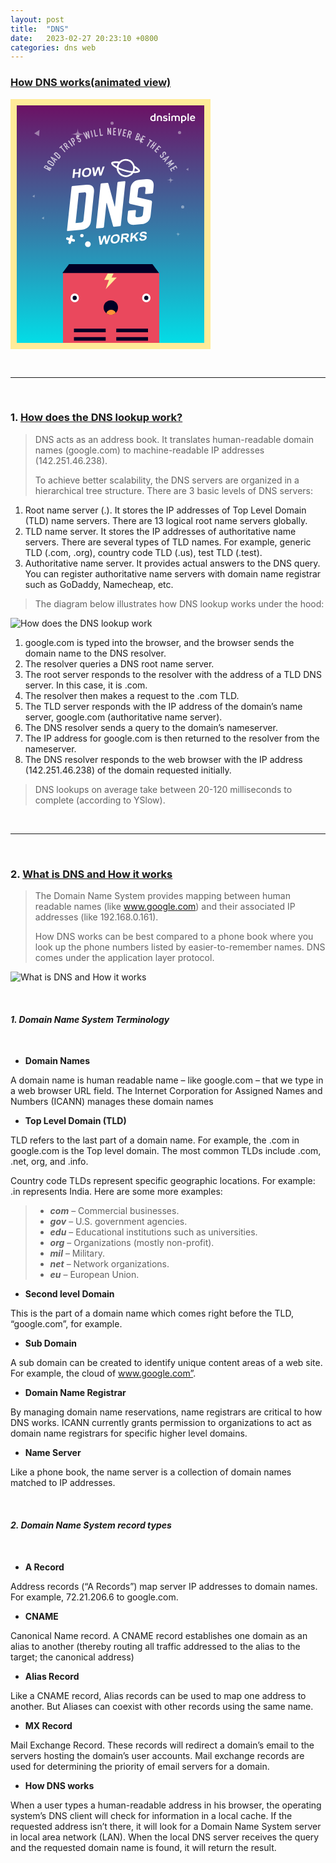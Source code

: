 ```yaml
---
layout: post
title:  "DNS"
date:   2023-02-27 20:23:10 +0800
categories: dns web
---
```


### [How DNS works(animated view)](https://howdns.works/)

<svg width="320" height="400" viewBox="0 0 320 400" xmlns="http://www.w3.org/2000/svg" xmlns:xlink="http://www.w3.org/1999/xlink"><title>cover copy</title><defs><linearGradient x1="50%" y1="0%" x2="50%" y2="100%" id="f"><stop stop-color="#6E0C61" offset="0%"></stop><stop stop-color="#00E2EA" offset="100%"></stop></linearGradient><path id="a" d="M0 0h320v400H0z"></path><mask id="e" x="0" y="0" width="320" height="400" fill="#fff"><use xlink:href="#a"></use></mask><circle id="g" cx="11.5" cy="11.5" r="11.5"></circle><ellipse id="b" cx="24.7" cy="14.482" rx="14.53" ry="14.482"></ellipse><mask id="i" x="0" y="0" width="29.059" height="28.965" fill="#fff"><use xlink:href="#b"></use></mask><path d="M36.11 20.34s11.838-1.858 11.838-5.858c0-3.999-10.734-7.24-23.974-7.24S0 10.482 0 14.481c0 4 13.074 5.858 13.074 5.858" id="c"></path><mask id="j" x="0" y="0" width="47.948" height="13.099" fill="#fff"><use xlink:href="#c"></use></mask><path id="d" d="M0 0h320v400H0z"></path><mask id="k" x="0" y="0" width="320" height="400" fill="#fff"><use xlink:href="#d"></use></mask></defs><g fill="none" fill-rule="evenodd"><use stroke="#000" mask="url(#e)" stroke-width="6" fill="url(#f)" xlink:href="#a"></use><path fill="#EA485D" d="M84 278h154v151H84z"></path><path fill="#FFEB98" d="M155.52 279h9.403l-3.246 6.549H170L152.336 304l5.298-14.786H150z"></path><g transform="translate(96 311)"><ellipse fill="#FFF" cx="6.737" cy="7" rx="6.737" ry="7"></ellipse><ellipse fill="#FFF" cx="121.263" cy="7" rx="6.737" ry="7"></ellipse><ellipse fill="#010025" cx="121.263" cy="7" rx="3.368" ry="3.5"></ellipse><ellipse fill="#010025" cx="6.737" cy="7" rx="3.368" ry="3.5"></ellipse></g><g fill="#010025"><path d="M101.52 367.351h50.78v5.63h-50.78zM169.226 367.351h50.78v5.63h-50.78zM101.52 380.86h50.78v5.629h-50.78zM169.226 380.86h50.78v5.629h-50.78z"></path><g><path d="M101.52 394.368h50.78v5.63h-50.78zM169.226 394.368h50.78v5.63h-50.78z"></path></g><path d="M227.067 264.062l10.592 14.076H83.062l10.592-14.076z"></path></g><g transform="translate(149 322)"><mask id="h" fill="#fff"><use xlink:href="#g"></use></mask><use fill="#010025" xlink:href="#g"></use><circle fill="#FF9138" mask="url(#h)" cx="12" cy="23" r="8"></circle></g><g opacity=".4" transform="translate(35 36)" fill="#FFF"><path d="M11.397 13.25l-.603 10.044L3 18.794zM249.682 73.987l-.265 4.404L246 76.417zM18.682 151.987l-.265 4.404L15 154.417zM3.682 116.987l-.265 4.404L0 119.417zM71.01 17.588c1.49-1.489 1.306-7.64 1.306-7.64s.6 6.466 2.25 8.117c1.806 1.805 8.118 2.25 8.118 2.25s-5.51.49-6.983 1.963c-1.982 1.983-3.385 8.406-3.385 8.406s-.116-6.95-1.768-8.6c-1.804-1.806-8.6-1.768-8.6-1.768s7.095-.76 9.063-2.728zM171.878 26.798c1.13-1.13.99-5.798.99-5.798s.456 4.907 1.708 6.16c1.37 1.37 6.16 1.708 6.16 1.708s-4.18.371-5.299 1.49c-1.504 1.504-2.569 6.379-2.569 6.379s-.088-5.274-1.341-6.528c-1.37-1.37-6.527-1.34-6.527-1.34s5.385-.578 6.878-2.07zM220.184 92.004c.78-.78.684-4.004.684-4.004s.315 3.39 1.18 4.254c.946.947 4.254 1.18 4.254 1.18s-2.887.256-3.66 1.029c-1.039 1.039-1.774 4.405-1.774 4.405s-.06-3.642-.926-4.508c-.946-.946-4.508-.926-4.508-.926s3.72-.399 4.75-1.43zM232.373 178.899c.565-.565.495-2.899.495-2.899s.228 2.454.854 3.08c.685.685 3.08.854 3.08.854s-2.09.186-2.65.745c-.751.752-1.284 3.19-1.284 3.19s-.044-2.638-.67-3.264c-.685-.685-3.264-.67-3.264-.67s2.693-.29 3.44-1.036z"></path><circle cx="127.5" cy="2.5" r="2.5"></circle><circle cx="235.5" cy="17.5" r="2.5"></circle><circle cx="27.5" cy="75.5" r="2.5"></circle><circle cx="240.5" cy="136.5" r="2.5"></circle></g><g><g transform="rotate(6 -735.71 1030.294)"><g fill="#FFF"><path d="M1.601 129.116l21.956-4.404c8.6-1.725 13.173-7.168 13.173-15.676V62.783c0-8.509-4.574-12.208-13.173-10.483L1.6 56.703c-1.006.202-1.464.837-1.464 1.742v69.516c0 .996.458 1.356 1.464 1.155zM12.579 66.45l8.416-1.688c2.379-.477 3.66.533 3.66 2.977v41.184c0 2.444-1.281 3.878-3.66 4.355l-8.416 1.688V66.45zM72.5 43.932V82.13l-.549.11-13.905-35.68c-.274-.76-.823-1.012-1.647-.847l-9.057 1.817c-.914.183-1.463.836-1.463 1.741v69.516c0 .905.549 1.338 1.463 1.155l9.515-1.908c1.006-.202 1.463-.837 1.463-1.742V77.913l.458-.091 13.997 35.842c.274.76.823 1.012 1.646.847l9.057-1.817c.915-.183 1.464-.836 1.464-1.741V41.437c0-.905-.549-1.338-1.464-1.155l-9.514 1.908c-1.006.202-1.464.837-1.464 1.742zm21.59 7.256V72.55c0 1.72.824 2.64 2.47 2.853l21.682 2.712v12.039c0 2.444-1.28 3.877-3.66 4.354l-4.39.88c-2.288.46-3.66-.442-3.66-2.886v-6.97c0-.995-.457-1.356-1.464-1.154l-9.514 1.908c-.915.183-1.464.746-1.464 1.742v9.504c0 8.508 4.666 12.098 13.174 10.392l10.246-2.055c8.6-1.725 13.174-7.168 13.174-15.676v-20.91c0-1.719-.824-2.55-2.379-2.871l-21.773-2.694v-12.49c0-2.354 1.372-3.897 3.66-4.355l4.39-.88c2.47-.496 3.66.532 3.66 2.886v7.06c0 .905.549 1.338 1.464 1.155l9.514-1.909c1.006-.201 1.464-.836 1.464-1.741v-9.595c0-8.508-4.575-12.117-13.174-10.392l-10.246 2.055C98.756 37.218 94.09 42.68 94.09 51.188zM8.917 28.018l3.013-.578v14.171l-3.013.578v-6.196l-5.904 1.132v6.196L0 43.899V29.728l3.013-.578v5.578l5.904-1.133v-5.577zm18.013-1.753c1.32 1.042 1.98 2.717 1.98 5.024 0 2.288-.655 4.203-1.965 5.746-1.31 1.544-3.06 2.525-5.253 2.946-2.219.425-3.983.12-5.293-.914s-1.965-2.68-1.965-4.935c0-1.443.228-2.698.682-3.765a8.672 8.672 0 0 1 1.39-2.21 7.651 7.651 0 0 1 1.929-1.645c.93-.552 2.002-.945 3.217-1.178 2.198-.421 3.958-.11 5.278.931zM24.67 28.4c-.75-.655-1.746-.864-2.988-.626s-2.243.835-3.003 1.79c-.76.954-1.14 2.246-1.14 3.876 0 1.605.39 2.747 1.17 3.425.781.678 1.772.902 2.973.672 1.201-.23 2.187-.83 2.957-1.8.77-.969 1.156-2.275 1.156-3.918 0-1.624-.375-2.764-1.125-3.42zm16.79-6.622l2.617 9.396 2.29-10.337 3.034-.582-3.624 14.866-3.196.613-2.973-10.025-2.962 11.163-3.268.626-3.562-13.487 3.084-.592 2.25 9.303 2.728-10.257 3.583-.687zM62.584 129.78l2.55 9.357 2.234-10.332 2.957-.602-3.533 14.86-3.116.634-2.898-9.98-2.888 11.159-3.186.648-3.473-13.432 3.007-.613 2.193 9.266 2.66-10.254 3.493-.711zm20.827-2.544c1.287 1.03 1.93 2.697 1.93 4.999 0 2.282-.638 4.198-1.915 5.748-1.277 1.549-2.984 2.541-5.121 2.976-2.164.441-3.884.15-5.161-.873-1.277-1.023-1.916-2.66-1.916-4.91 0-1.44.222-2.694.665-3.762a8.77 8.77 0 0 1 1.355-2.215 7.59 7.59 0 0 1 1.88-1.656c.907-.557 1.953-.957 3.137-1.198 2.144-.436 3.859-.14 5.146.89zm-2.203 2.146c-.731-.648-1.702-.85-2.913-.603-1.211.247-2.187.85-2.928 1.807-.741.958-1.112 2.25-1.112 3.877 0 1.601.38 2.738 1.142 3.409.76.671 1.727.888 2.898.65 1.17-.24 2.132-.845 2.883-1.818.75-.973 1.126-2.279 1.126-3.919 0-1.62-.365-2.754-1.096-3.403zm18.335-3.165c0 1.061-.32 2.003-.962 2.825-.642.822-1.602 1.453-2.879 1.893.636.23 1.16.52 1.573.866.414.346.971.998 1.673 1.955l1.776 2.397-3.513.715-2.124-2.644c-.754-.946-1.27-1.534-1.548-1.764a1.753 1.753 0 0 0-.883-.408c-.311-.043-.804.005-1.48.142l-.595.121v5.903l-2.937.598v-14.14l6.183-1.259c1.555-.316 2.684-.42 3.389-.309a2.53 2.53 0 0 1 1.692 1.01c.424.564.635 1.263.635 2.1zm-3.419-.273c-.261-.24-.63-.349-1.106-.33-.239.017-.953.147-2.144.39l-2.293.466v3.588l2.174-.442c1.41-.287 2.29-.524 2.64-.712.35-.187.625-.442.824-.765a2.1 2.1 0 0 0 .297-1.122c0-.476-.13-.833-.392-1.073zm19.05-6.874l-5.478 6.623 5.776 7.456-3.801.774-4-5.821-2.381 2.848v4.273l-2.938.598v-14.14l2.938-.598v6.279l5.934-7.488 3.95-.804zm9.965 8.002c0-.335-.101-.599-.303-.792-.202-.194-.554-.326-1.057-.397-.344-.046-1.128-.092-2.352-.139-1.575-.058-2.68-.3-3.315-.723-.893-.596-1.34-1.454-1.34-2.573 0-.72.21-1.436.63-2.149.42-.712 1.026-1.313 1.817-1.802.79-.489 1.745-.847 2.863-1.075 1.826-.372 3.2-.263 4.124.327.923.59 1.407 1.53 1.453 2.82l-2.937.723c-.126-.7-.396-1.168-.809-1.402-.414-.234-1.034-.267-1.86-.099-.854.174-1.523.48-2.006.92-.31.282-.466.606-.466.972 0 .335.145.591.437.77.37.227 1.27.359 2.7.395 1.428.037 2.485.161 3.17.372s1.22.581 1.608 1.11c.387.529.58 1.24.58 2.134 0 .81-.231 1.616-.694 2.418-.464.801-1.119 1.46-1.965 1.977-.847.516-1.903.903-3.166 1.16-1.84.375-3.252.25-4.238-.376-.986-.625-1.575-1.71-1.767-3.252l2.859-.852c.172.897.52 1.51 1.047 1.84.526.331 1.235.405 2.128.223.947-.192 1.66-.532 2.14-1.019.479-.487.719-.99.719-1.511z"></path></g><g transform="rotate(10 28.104 351.352)" stroke="#FFF" stroke-width="5.519"><use mask="url(#i)" xlink:href="#b"></use><use mask="url(#j)" transform="matrix(1 0 0 -1 0 27.582)" xlink:href="#c"></use></g><path d="M5.64 139.712l-3.135-.553a2.069 2.069 0 0 0-2.394 1.679 2.062 2.062 0 0 0 1.676 2.396l3.135.553-.553 3.135a2.069 2.069 0 0 0 1.679 2.394 2.062 2.062 0 0 0 2.396-1.675l.553-3.135 3.135.552a2.069 2.069 0 0 0 2.394-1.678 2.062 2.062 0 0 0-1.675-2.397l-3.136-.552.553-3.136a2.069 2.069 0 0 0-1.678-2.394 2.062 2.062 0 0 0-2.397 1.676l-.553 3.135z" fill="#FFF"></path><ellipse fill="#FFF" cx="24.7" cy="133.962" rx="2.744" ry="2.715"></ellipse><ellipse fill="#FFF" cx="35.678" cy="146.635" rx="4.574" ry="4.526"></ellipse></g></g><path d="M231.046 23.084a4.67 4.67 0 0 0-1.008.09v3.348c-.468-.18-1.008-.27-1.728-.27-2.556 0-4.644 1.746-4.644 4.554 0 2.88 1.908 4.464 4.716 4.464 1.386 0 2.808-.378 3.69-.846v-11.25a5.052 5.052 0 0 0-1.026-.09zm-2.7 10.404c-1.548 0-2.61-1.044-2.61-2.718 0-1.656 1.134-2.718 2.646-2.718.612 0 1.17.072 1.656.378v4.788a4.453 4.453 0 0 1-1.692.27zm10.062-7.272c-1.836 0-3.33.72-4.086 1.35V35c.342.072.684.09 1.008.09.342 0 .702-.018 1.026-.09v-6.444c.396-.234 1.098-.468 1.89-.468 1.314 0 2.07.594 2.07 2.16V35c.36.072.684.09 1.026.09.324 0 .684-.018 1.026-.09v-5.238c0-1.962-1.206-3.546-3.96-3.546zm9.126 9.072c2.34 0 3.708-1.08 3.708-2.862 0-1.692-1.35-2.322-3.204-2.61-1.458-.234-1.836-.504-1.836-1.062 0-.54.468-.882 1.548-.882 1.026 0 1.908.306 2.502.648.414-.324.684-.828.774-1.458-.558-.396-1.656-.828-3.204-.828-2.16 0-3.582 1.08-3.582 2.664 0 1.8 1.44 2.358 2.952 2.592 1.53.234 2.016.558 2.016 1.134 0 .576-.432 1.026-1.638 1.026-1.35 0-2.106-.468-2.628-.846-.432.27-.774.756-.936 1.404.486.414 1.62 1.08 3.528 1.08zm6.552-10.098c.702 0 1.296-.576 1.296-1.296 0-.72-.594-1.296-1.296-1.296-.738 0-1.332.576-1.332 1.296 0 .72.594 1.296 1.332 1.296zm0 9.9a4.67 4.67 0 0 0 1.008-.09v-8.514a4.774 4.774 0 0 0-1.008-.09c-.342 0-.684.018-1.026.09V35c.342.072.702.09 1.026.09zm13.014-8.874c-1.152 0-2.196.45-2.898.99-.63-.612-1.566-.99-2.79-.99-1.782 0-3.33.756-4.014 1.35V35c.342.072.684.09 1.008.09.342 0 .702-.018 1.026-.09v-6.444c.45-.27 1.08-.468 1.746-.468 1.386 0 1.908.882 1.908 2.106V35c.342.072.684.09 1.044.09.324 0 .684-.018 1.008-.09v-5.418c0-.27-.036-.54-.09-.792.414-.342.99-.702 1.818-.702 1.386 0 1.926.882 1.926 2.106V35c.324.072.666.09 1.026.09.324 0 .684-.018 1.008-.09v-5.418c0-1.854-1.26-3.366-3.726-3.366zm9.72.018c-1.62 0-2.97.63-3.798 1.314V38.33c.36.072.684.09 1.026.09a4.67 4.67 0 0 0 1.008-.09v-3.312c.54.18 1.116.252 1.836.252 2.376 0 4.518-1.674 4.518-4.554 0-2.952-1.98-4.482-4.59-4.482zm-.072 7.218c-.666 0-1.206-.108-1.692-.342v-4.59a3.395 3.395 0 0 1 1.674-.414c1.566 0 2.628.99 2.628 2.628 0 1.692-1.062 2.718-2.61 2.718zm7.542 1.638c.342 0 .702-.018 1.026-.09V23.192a5.116 5.116 0 0 0-1.044-.09 4.67 4.67 0 0 0-1.008.09V35c.36.072.702.09 1.026.09zm11.07-5.004c0-2.286-1.62-3.852-3.906-3.852-2.43 0-4.284 1.908-4.284 4.554 0 2.79 1.836 4.482 4.392 4.482 1.71 0 2.826-.63 3.546-1.206-.072-.522-.432-1.098-.882-1.386-.558.396-1.278.882-2.52.882-1.422 0-2.286-.864-2.448-2.268h6.03c.054-.468.072-.756.072-1.206zm-6.084-.144c.144-1.17.918-2.052 2.178-2.052 1.386.018 1.908 1.044 1.908 2.052h-4.086z" fill="#FFF"></path><use stroke="#FFEB98" mask="url(#k)" stroke-width="20" xlink:href="#d"></use><g opacity=".7" fill="#FFF"><path d="M58.309 110.66l.469-.766c.146-.238.227-.446.242-.625a.8.8 0 0 0-.104-.487 1.429 1.429 0 0 0-.393-.414 5.443 5.443 0 0 0-.646-.4 5.56 5.56 0 0 0-.694-.321 1.472 1.472 0 0 0-.594-.1.954.954 0 0 0-.518.186c-.158.115-.312.295-.463.542l-.429.7 3.13 1.686zM53 109.596l1.328-2.168c.971-1.586 2.439-1.85 4.403-.792.583.313 1.03.669 1.344 1.066.313.397.464.88.453 1.448L66 110.162l-.874 1.428-5.055-1.052-.494.806 4.286 2.308-.826 1.348L53 109.595zM60.314 103.083c-.395-.258-.698-.553-.908-.884a2.498 2.498 0 0 1-.383-1.018 2.655 2.655 0 0 1 .065-1.026 2.849 2.849 0 0 1 1.147-1.639 2.88 2.88 0 0 1 .96-.44c.35-.088.724-.1 1.12-.035.397.065.792.227 1.188.485l5.183 3.389c.405.264.71.56.915.89.205.328.33.666.376 1.012.045.347.024.69-.065 1.026a2.852 2.852 0 0 1-1.147 1.64c-.29.204-.61.35-.96.44a2.75 2.75 0 0 1-1.113.039c-.392-.062-.79-.226-1.195-.49l-5.183-3.389zm6.134 2.03c.34.222.655.295.943.218.288-.077.52-.24.693-.488.174-.25.245-.517.211-.804-.033-.288-.22-.543-.56-.765l-5.183-3.388c-.34-.223-.654-.295-.943-.218-.288.077-.52.24-.693.488a1.134 1.134 0 0 0-.211.804c.033.287.22.542.56.764l5.183 3.389zM66.906 94.528l-.02.025 2.66 3.147.978-1.268-3.618-1.904zM64 93.056L64.815 92 75 96.994l-.978 1.267-2.148-1.125-1.333 1.727 1.574 1.87-.977 1.267L64 93.056zM69 87.954l1.65-1.862c.634-.715 1.311-1.079 2.032-1.092.72-.012 1.426.309 2.118.964l3.97 3.764c.795.753 1.204 1.508 1.229 2.264.024.757-.295 1.51-.958 2.257L77.489 96 69 87.954zm8.459 5.704l.514-.58c.313-.353.45-.685.41-.995-.04-.31-.243-.638-.608-.985l-4.09-3.876c-.334-.316-.654-.491-.96-.525-.307-.033-.624.135-.952.505l-.514.58 6.2 5.876zM80.396 77.51l-1.4 1.256L78 77.598 82.008 74l.996 1.167-1.399 1.256L88 83.914 86.79 85zM88.165 75.175l.706-.542c.219-.168.37-.333.454-.495a.867.867 0 0 0 .1-.495 1.436 1.436 0 0 0-.177-.534 5.165 5.165 0 0 0-.4-.615 5.112 5.112 0 0 0-.474-.56 1.303 1.303 0 0 0-.474-.315.848.848 0 0 0-.52-.018c-.18.048-.385.16-.612.334l-.644.495 2.041 2.745zM84 72.197l1.995-1.533c1.46-1.122 2.83-.822 4.111.9.38.512.628 1.012.742 1.5.115.488.057.996-.175 1.524L95 77.578l-1.313 1.01-3.952-2.87-.742.57 2.796 3.758-1.24.954L84 72.197zM92 66.876L93.41 66l6.59 9.124-1.41.876zM96 63.793l2.062-1.286c.377-.236.738-.39 1.084-.465a2.09 2.09 0 0 1 1.09.072c.38.121.714.334 1.002.636.287.302.6.76.936 1.371.248.45.435.85.562 1.2.128.351.186.716.178 1.094-.005.452-.113.87-.324 1.252-.212.382-.574.733-1.086 1.053l-.7.437L103 73.142l-1.374.858L96 63.793zm4.045 3.988l.66-.412c.279-.174.47-.351.576-.533a1 1 0 0 0 .143-.561 1.664 1.664 0 0 0-.168-.617 12.276 12.276 0 0 0-.367-.716 11.931 11.931 0 0 0-.396-.668 1.814 1.814 0 0 0-.43-.483.857.857 0 0 0-.521-.176c-.194 0-.425.083-.695.251l-.714.446 1.912 3.469zM110.363 60.111l-1.43.72-.16-.329c-.161-.334-.378-.584-.65-.749-.272-.165-.59-.157-.955.027-.196.099-.34.218-.428.358a.951.951 0 0 0-.153.441 1.39 1.39 0 0 0 .053.49c.048.17.114.342.197.514.097.2.185.366.266.497.081.131.174.233.279.305a.884.884 0 0 0 .373.14c.144.023.329.025.552.007l1.31-.106a2.96 2.96 0 0 1 .981.048c.278.068.524.187.74.357.216.17.413.39.591.663.178.272.357.594.537.966.207.429.358.848.451 1.258.094.41.108.793.043 1.152a2.28 2.28 0 0 1-.463 1.007c-.244.312-.596.584-1.054.814a2.796 2.796 0 0 1-1.058.301 2.585 2.585 0 0 1-1.017-.12 2.642 2.642 0 0 1-1.535-1.371l-.263-.543 1.431-.72.222.458c.129.267.322.469.58.606.258.137.57.114.934-.07.244-.122.416-.253.517-.393a.833.833 0 0 0 .163-.455 1.403 1.403 0 0 0-.099-.547 7.163 7.163 0 0 0-.276-.643 6.89 6.89 0 0 0-.346-.644 1.151 1.151 0 0 0-.32-.355.8.8 0 0 0-.377-.13 3.666 3.666 0 0 0-.532 0l-1.231.086c-.742.053-1.32-.08-1.736-.398-.416-.319-.778-.797-1.087-1.436a4.185 4.185 0 0 1-.372-1.165 2.883 2.883 0 0 1 .027-1.116c.082-.35.24-.676.478-.978.237-.303.561-.558.973-.765a2.602 2.602 0 0 1 1.071-.29c.36-.015.697.034 1.014.148.316.113.596.278.84.493.243.215.434.466.573.752l.346.715zM127 62.213l-1.512.491-3.716-6.524-.031.01 1.274 7.318-1.513.492L116 53.873l1.701-.553 3.237 6.512.031-.01-1.172-7.183 1.228-.4 3.8 6.514.031-.01-1.72-7.19 1.701-.553zM128 50.398l1.414-.398L132 60.602l-1.414.398zM133 49.307l1.599-.307 1.915 9.161 3.166-.607.32 1.531-4.764.915zM142 47.22l1.543-.22 1.2 10.093 3.056-.435.201 1.688-4.599.654zM155 46.095l1.596-.026 2.63 6.53.032-.001-.122-6.57 1.662-.028.202 10.905-1.563.025-2.663-6.513h-.032l.121 6.556-1.66.027zM164.59 46l4.41.286-.08 1.58-2.93-.19-.173 3.438 2.553.165-.08 1.58-2.553-.166-.173 3.439 2.93.19L168.41 58l-4.41-.286zM174.29 59l-1.418-.183L172 47l1.7.22.291 8.207.032.004 2.276-7.875 1.701.22zM181.242 48l4.758.95-.302 1.49-3.162-.632-.658 3.244 2.755.55-.303 1.49-2.754-.55-.658 3.244 3.161.631-.32 1.583-4.759-.95zM189.399 55.533l.931.258c.29.08.53.104.724.071a.923.923 0 0 0 .49-.234c.132-.124.245-.29.338-.5.094-.21.18-.458.26-.746.082-.287.136-.544.165-.772a1.41 1.41 0 0 0-.044-.614.937.937 0 0 0-.33-.461c-.16-.125-.39-.23-.69-.312l-.852-.236-.992 3.546zM189.183 50l2.633.73c1.927.533 2.579 1.913 1.956 4.138-.185.66-.448 1.198-.79 1.614-.34.416-.814.696-1.419.838l.314 5.68-1.735-.48-.166-5.278-.98-.272-1.358 4.856-1.638-.454L189.183 50zM203.106 54l2.106.921c.462.202.826.45 1.094.744.267.294.456.612.567.956.112.343.15.698.114 1.066-.035.367-.12.728-.255 1.082l-.15.394a3.819 3.819 0 0 1-.346.715c-.12.183-.25.332-.393.447a1.681 1.681 0 0 1-.463.265c-.167.063-.35.11-.548.14.273.32.426.685.458 1.094.03.408-.061.895-.276 1.461l-.231.606c-.361.95-.853 1.584-1.474 1.902-.62.317-1.402.27-2.344-.142L199 64.79 203.106 54zm-2.076 9.876l.622.272c.292.128.538.182.737.164.2-.02.373-.09.519-.215a1.53 1.53 0 0 0 .375-.508c.103-.214.205-.453.305-.716.103-.272.18-.516.228-.73.049-.215.054-.41.017-.585a.982.982 0 0 0-.257-.475c-.133-.14-.331-.269-.595-.384l-.636-.279-1.315 3.456zm1.834-4.82l.65.285c.48.21.852.222 1.115.037.263-.186.489-.526.677-1.021.185-.485.231-.889.14-1.212-.092-.323-.378-.59-.858-.8l-.594-.26-1.13 2.971zM211.847 58L216 60.105l-.654 1.334-2.76-1.399-1.422 2.905 2.405 1.219-.654 1.334-2.404-1.219-1.423 2.905 2.76 1.398-.694 1.418L207 67.895zM223.241 66.41l-1.577-1.058.816-1.352 4.52 3.03-.817 1.351-1.578-1.057L219.364 76 218 75.086zM229.757 68l1.312.946-2.895 3.83 1.62 1.168 2.895-3.83 1.311.945L227.243 80l-1.312-.945 3.009-3.981-1.62-1.168-3.009 3.98-1.311-.945zM237.348 74L241 77.22l-.99 1.184-2.427-2.14-2.157 2.577 2.114 1.865-.99 1.184-2.115-1.865-2.157 2.577 2.426 2.14L233.652 86 230 82.78zM247.645 89.355l-1.106-1.225.267-.258c.27-.262.445-.555.522-.878.078-.323-.024-.64-.306-.953-.152-.168-.307-.276-.467-.324a.906.906 0 0 0-.466-.022c-.15.033-.3.1-.45.2-.15.099-.294.216-.433.35a5.793 5.793 0 0 0-.396.417c-.101.121-.17.245-.208.372a.974.974 0 0 0-.025.417c.021.152.073.338.156.558l.487 1.286c.145.37.226.703.243 1.003.016.299-.025.582-.123.85a2.876 2.876 0 0 1-.459.793c-.207.26-.461.537-.763.829a5.844 5.844 0 0 1-1.066.83 2.73 2.73 0 0 1-1.086.387 2.184 2.184 0 0 1-1.096-.166c-.37-.153-.732-.425-1.087-.818a3.003 3.003 0 0 1-.598-.974 2.855 2.855 0 0 1-.184-1.06c.007-.352.082-.699.224-1.039a2.73 2.73 0 0 1 .631-.915l.441-.426 1.107 1.225-.371.36c-.217.209-.352.464-.407.764-.055.301.059.607.34.92.189.208.364.342.527.402.163.06.324.07.483.028a1.35 1.35 0 0 0 .492-.262c.169-.134.346-.29.532-.47.216-.21.387-.39.512-.54.125-.151.206-.294.244-.428a.879.879 0 0 0 .014-.419 3.974 3.974 0 0 0-.157-.535l-.444-1.213c-.269-.731-.312-1.353-.131-1.866.182-.514.531-1.021 1.05-1.523a4.1 4.1 0 0 1 1-.721 2.74 2.74 0 0 1 1.073-.307c.356-.022.714.04 1.073.189.358.148.697.398 1.015.75.275.305.472.636.592.993s.172.711.156 1.064c-.015.352-.09.683-.223.993-.133.31-.316.576-.548.8l-.58.562zM251.108 93.546l-.02-.024-3.61 1.933.997 1.246 2.633-3.155zm2.06-2.546l.832 1.038-7.063 8.962-.996-1.246 1.558-1.875-1.358-1.697-2.145 1.142L243 96.08 253.168 91zM258.042 97l.844 1.248-3.66 4.92.016.026 5.907-1.597.851 1.26-9.041 6.143-.879-1.299 5.5-3.735-.017-.026-4.756 1.354-.44-.65 3.027-3.913-.017-.025-5.5 3.735-.877-1.299zM264.679 106l2.321 4.318-1.304.766-1.543-2.869-2.84 1.668 1.343 2.5-1.304.766-1.345-2.5-2.842 1.668 1.544 2.869-1.388.814-2.321-4.318z"></path></g></g></svg>

<br/>

---

<br/>

### 1. [How does the DNS lookup work?](https://blog.bytebytego.com/p/how-does-the-domain-name-system-dns?s=r)

> DNS acts as an address book. It translates human-readable domain names (google.com) to machine-readable IP addresses (142.251.46.238).
>
> To achieve better scalability, the DNS servers are organized in a hierarchical tree structure.
> There are 3 basic levels of DNS servers:
1. Root name server (.). It stores the IP addresses of Top Level Domain (TLD) name servers. There are 13 logical root name servers globally.
2. TLD name server. It stores the IP addresses of authoritative name servers. There are several types of TLD names. For example, generic TLD (.com, .org), country code TLD (.us), test TLD (.test).
3. Authoritative name server. It provides actual answers to the DNS query. You can register authoritative name servers with domain name registrar such as GoDaddy, Namecheap, etc. 
>
> The diagram below illustrates how DNS lookup works under the hood:

![How does the DNS lookup work](https://substackcdn.com/image/fetch/w_1456,c_limit,f_webp,q_auto:good,fl_progressive:steep/https%3A%2F%2Fbucketeer-e05bbc84-baa3-437e-9518-adb32be77984.s3.amazonaws.com%2Fpublic%2Fimages%2F5dd6a922-eea7-49b3-aa1a-b1e21793a36a_1999x908.png)

1. google.com is typed into the browser, and the browser sends the domain name to the DNS resolver.
2. The resolver queries a DNS root name server.
3. The root server responds to the resolver with the address of a TLD DNS server. In this case, it is .com.
4. The resolver then makes a request to the .com TLD.
5. The TLD server responds with the IP address of the domain’s name server, google.com (authoritative name server).
6. The DNS resolver sends a query to the domain’s nameserver.
7. The IP address for google.com is then returned to the resolver from the nameserver.
8. The DNS resolver responds to the web browser with the IP address (142.251.46.238) of the domain requested initially.

> DNS lookups on average take between 20-120 milliseconds to complete (according to YSlow).

<br/>

---

<br/>

### 2. [What is DNS and How it works](https://foxutech.com/what-is-dns-and-how-it-works/)

> The Domain Name System provides mapping between human readable names (like www.google.com) and their associated IP addresses (like 192.168.0.161).
>
> How DNS works can be best compared to a phone book where you look up the phone numbers listed by easier-to-remember names.
> DNS comes under the application layer protocol.

![What is DNS and How it works](https://i0.wp.com/foxutech.com/wp-content/uploads/2017/09/How-DNS-works.png?w=670&ssl=1)

<br/>

#### ***1. Domain Name System Terminology***

<br/>

- **Domain Names**

A domain name is human readable name – like google.com – that we type in a web browser URL field. 
The Internet Corporation for Assigned Names and Numbers (ICANN) manages  these domain names

- **Top Level Domain (TLD)**

TLD refers to the last part of a domain name. 
For example, the .com in google.com is the Top level domain. 
The most common TLDs include .com, .net, org, and .info. 

Country code TLDs represent specific geographic locations. 
For example: .in represents India. Here are some more examples:

> - ***com*** – Commercial businesses.
> - ***gov*** – U.S. government agencies.
> - ***edu*** – Educational institutions such as universities.
> - ***org*** – Organizations (mostly non-profit).
> - ***mil*** – Military.
> - ***net*** – Network organizations.
> - ***eu*** – European Union.

- **Second level Domain**

This is the part of a domain name which comes right before the TLD, “google.com”, for example.

- **Sub Domain**

A sub domain can be created to identify unique content areas of a web site. 
For example, the cloud of www.google.com”.

- **Domain Name Registrar**

By managing domain name reservations, name registrars are critical to how DNS works. 
ICANN currently grants permission to organizations to act as domain name registrars for specific higher level domains.

- **Name Server**

Like a phone book, the name server is a collection of domain names matched to IP addresses.

<br/>

#### ***2. Domain Name System record types***

<br/>

- **A Record**

Address records (“A Records”) map server IP addresses to domain names. 
For example, 72.21.206.6 to google.com.

- **CNAME**

Canonical Name record. A CNAME record establishes one domain as an alias to another (thereby routing all traffic addressed to the alias to the target; the canonical address)

- **Alias Record**

Like a CNAME record, Alias records can be used to map one address to another. 
But Aliases can coexist with other records using the same name.

- **MX Record**

Mail Exchange Record. These records will redirect a domain’s email to the servers hosting the domain’s user accounts. 
Mail exchange records are used for determining the priority of email servers for a domain.

- **How DNS works**

When a user types a human-readable address in his browser, the operating system’s DNS client will check for information in a local cache. 
If the requested address isn’t there, it will look for a Domain Name System server in local area network (LAN). 
When the local DNS server receives the query and the requested domain name is found, it will return the result.